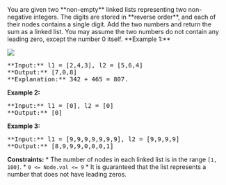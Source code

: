 <div>You are given two **non-empty** linked lists representing two non-negative integers. The digits are stored in **reverse order**, and each of their nodes contains a single digit. Add the two numbers and return the sum as a linked list. You may assume the two numbers do not contain any leading zero, except the number 0 itself. **Example 1:** 

![](https://assets.leetcode.com/uploads/2020/10/02/addtwonumber1.jpg)

<pre>**Input:** l1 = [2,4,3], l2 = [5,6,4]
**Output:** [7,0,8]
**Explanation:** 342 + 465 = 807.
</pre>

**Example 2:**

<pre>**Input:** l1 = [0], l2 = [0]
**Output:** [0]
</pre>

**Example 3:**

<pre>**Input:** l1 = [9,9,9,9,9,9,9], l2 = [9,9,9,9]
**Output:** [8,9,9,9,0,0,0,1]
</pre>

**Constraints:** * The number of nodes in each linked list is in the range `[1, 100]`. * `0 <= Node.val <= 9` * It is guaranteed that the list represents a number that does not have leading zeros.</div>

</div>
